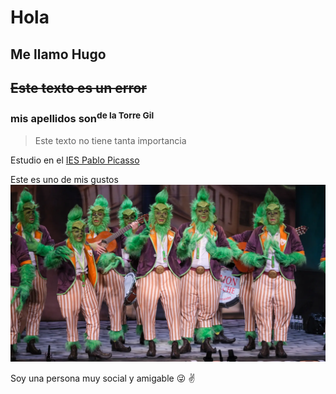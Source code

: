 # Hola
## **Me llamo Hugo**
## ~~Este texto es un error~~
### mis apellidos son<sup>de la Torre Gil</sup>

> Este texto no tiene tanta importancia

Estudio en el [IES Pablo Picasso](https://fpiespablopicasso.es/)

Este es uno de mis gustos 
![Error al cargar la imagen](./images/grinch-cai_98.webp)

Soy una persona muy social y amigable :stuck_out_tongue_winking_eye: :v: